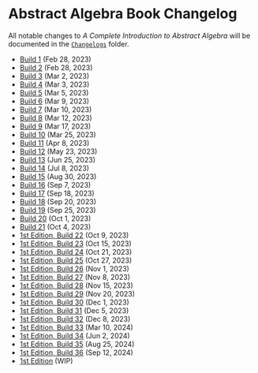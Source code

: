 # Abstract Algebra Book Changelog

All notable changes to *A Complete Introduction to Abstract Algebra* will be documented in the [`Changelogs`](Changelogs) folder.

- [Build 1](Changelogs/build.01.md) (Feb 28, 2023)
- [Build 2](Changelogs/build.02.md) (Feb 28, 2023)
- [Build 3](Changelogs/build.03.md) (Mar 2, 2023)
- [Build 4](Changelogs/build.04.md) (Mar 3, 2023)
- [Build 5](Changelogs/build.05.md) (Mar 5, 2023)
- [Build 6](Changelogs/build.06.md) (Mar 9, 2023)
- [Build 7](Changelogs/build.07.md) (Mar 10, 2023)
- [Build 8](Changelogs/build.08.md) (Mar 12, 2023)
- [Build 9](Changelogs/build.09.md) (Mar 17, 2023)
- [Build 10](Changelogs/build.10.md) (Mar 25, 2023)
- [Build 11](Changelogs/build.11.md) (Apr 8, 2023)
- [Build 12](Changelogs/build.12.md) (May 23, 2023)
- [Build 13](Changelogs/build.13.md) (Jun 25, 2023)
- [Build 14](Changelogs/build.14.md) (Jul 8, 2023)
- [Build 15](Changelogs/build.15.md) (Aug 30, 2023)
- [Build 16](Changelogs/build.16.md) (Sep 7, 2023)
- [Build 17](Changelogs/build.17.md) (Sep 18, 2023)
- [Build 18](Changelogs/build.18.md) (Sep 20, 2023)
- [Build 19](Changelogs/build.19.md) (Sep 25, 2023)
- [Build 20](Changelogs/build.20.md) (Oct 1, 2023)
- [Build 21](Changelogs/build.21.md) (Oct 4, 2023)
- [1st Edition, Build 22](Changelogs/v1-build.22.md) (Oct 9, 2023)
- [1st Edition, Build 23](Changelogs/v1-build.23.md) (Oct 15, 2023)
- [1st Edition, Build 24](Changelogs/v1-build.24.md) (Oct 21, 2023)
- [1st Edition, Build 25](Changelogs/v1-build.25.md) (Oct 27, 2023)
- [1st Edition, Build 26](Changelogs/v1-build.26.md) (Nov 1, 2023)
- [1st Edition, Build 27](Changelogs/v1-build.27.md) (Nov 8, 2023)
- [1st Edition, Build 28](Changelogs/v1-build.28.md) (Nov 15, 2023)
- [1st Edition, Build 29](Changelogs/v1-build.29.md) (Nov 20, 2023)
- [1st Edition, Build 30](Changelogs/v1-build.30.md) (Dec 1, 2023)
- [1st Edition, Build 31](Changelogs/v1-build.31.md) (Dec 5, 2023)
- [1st Edition, Build 32](Changelogs/v1-build.32.md) (Dec 8, 2023)
- [1st Edition, Build 33](Changelogs/v1-build.33.md) (Mar 10, 2024)
- [1st Edition, Build 34](Changelogs/v1-build.34.md) (Jun 2, 2024)
- [1st Edition, Build 35](Changelogs/v1-build.35.md) (Aug 25, 2024)
- [1st Edition, Build 36](Changelogs/v1-build.36.md) (Sep 12, 2024)
- [1st Edition](Changelogs/v1.md) (WIP)
